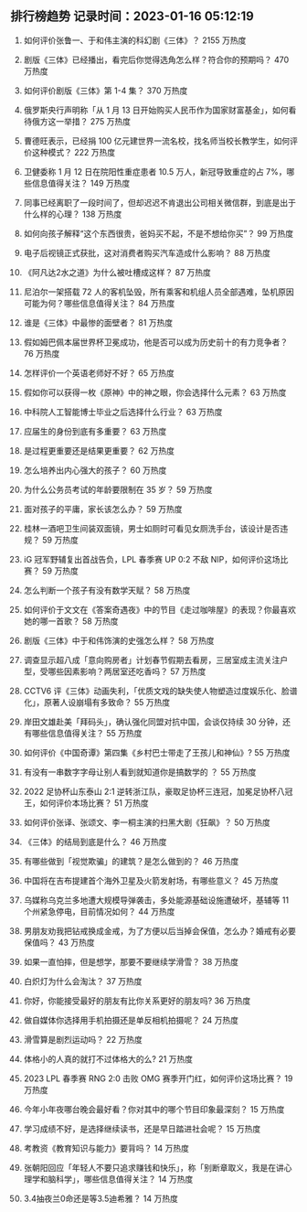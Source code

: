 
## 排行榜趋势 记录时间：2023-01-16 05:12:19
  
  1. 如何评价张鲁一、于和伟主演的科幻剧《三体》？ 2155 万热度
    
  2. 剧版《三体》已经播出，看完后你觉得选角怎么样？符合你的预期吗？ 470 万热度
    
  3. 如何评价剧版《三体》第 1-4 集？ 370 万热度
    
  4. 俄罗斯央行声明称「从 1 月 13 日开始购买人民币作为国家财富基金」，如何看待俄方这一举措？ 275 万热度
    
  5. 曹德旺表示，已经捐 100 亿元建世界一流名校，找名师当校长教学生，如何评价这种模式？ 222 万热度
    
  6. 卫健委称 1 月 12 日在院阳性重症患者 10.5 万人，新冠导致重症的占 7%，哪些信息值得关注？ 149 万热度
    
  7. 同事已经离职了一段时间了，但却迟迟不肯退出公司相关微信群，到底是出于什么样的心理？ 138 万热度
    
  8. 如何向孩子解释“这个东西很贵，爸妈买不起，不是不想给你买”？ 99 万热度
    
  9. 电子后视镜正式获批，这对消费者购买汽车造成什么影响？ 88 万热度
    
  10. 《阿凡达2水之道》为什么被吐槽成这样？ 87 万热度
    
  11. 尼泊尔一架搭载 72 人的客机坠毁，所有乘客和机组人员全部遇难，坠机原因可能为何？哪些信息值得关注？ 84 万热度
    
  12. 谁是《三体》中最惨的面壁者？ 81 万热度
    
  13. 假如姆巴佩本届世界杯卫冕成功，他是否可以成为历史前十的有力竞争者？ 76 万热度
    
  14. 怎样评价一个英语老师好不好？ 65 万热度
    
  15. 假如你可以获得一枚《原神》中的神之眼，你会选择什么元素？ 63 万热度
    
  16. 中科院人工智能博士毕业之后选择什么行业？ 63 万热度
    
  17. 应届生的身份到底有多重要？ 63 万热度
    
  18. 是过程更重要还是结果更重要？ 62 万热度
    
  19. 怎么培养出内心强大的孩子？ 60 万热度
    
  20. 为什么公务员考试的年龄要限制在 35 岁？ 59 万热度
    
  21. 面对孩子的平庸，家长该怎么办？ 59 万热度
    
  22. 桂林一酒吧卫生间装双面镜，男士如厕时可看见女厕洗手台，该设计是否违规？ 59 万热度
    
  23. iG 冠军野辅复出首战告负，LPL 春季赛 UP 0:2 不敌 NIP，如何评价这场比赛？ 59 万热度
    
  24. 怎么判断一个孩子有没有数学天赋？ 58 万热度
    
  25. 如何评价于文文在《答案奇遇夜》中的节目《走过咖啡屋》的表现？你最喜欢她的哪一首歌？ 58 万热度
    
  26. 剧版《三体》中于和伟饰演的史强怎么样？ 58 万热度
    
  27. 调查显示超八成「意向购房者」计划春节假期去看房，三居室成主流关注户型，受哪些因素影响？两居室还吃香吗？ 57 万热度
    
  28. CCTV6 评《三体》动画失利，「优质文戏的缺失使人物塑造过度娱乐化、脸谱化」，原著人设崩塌有多致命？ 55 万热度
    
  29. 岸田文雄赴美「拜码头」，确认强化同盟对抗中国，会谈仅持续 30 分钟，还有哪些信息值得关注？ 55 万热度
    
  30. 如何评价《中国奇谭》第四集《乡村巴士带走了王孩儿和神仙》? 55 万热度
    
  31. 有没有一串数字字母让别人看到就知道你是搞数学的 ？ 55 万热度
    
  32. 2022 足协杯山东泰山 2:1 逆转浙江队，豪取足协杯三连冠，加冕足协杯八冠王，如何评价本场比赛？ 51 万热度
    
  33. 如何评价张译、张颂文、李一桐主演的扫黑大剧《狂飙》？ 50 万热度
    
  34. 《三体》的结局到底是什么？ 46 万热度
    
  35. 有哪些做到「视觉欺骗」的建筑？是怎么做到的？ 46 万热度
    
  36. 中国将在吉布提建首个海外卫星及火箭发射场，有哪些意义？ 45 万热度
    
  37. 乌媒称乌克兰多地遭大规模导弹袭击，多处能源基础设施遭破坏，基辅等 11 个州紧急停电，目前情况如何？ 44 万热度
    
  38. 男朋友劝我把钻戒换成金戒，为了方便以后当掉会保值，怎么办？婚戒有必要保值吗？ 43 万热度
    
  39. 如果一直怕摔，但是想学，那要不要继续学滑雪？ 38 万热度
    
  40. 白炽灯为什么会淘汰？ 37 万热度
    
  41. 你好，你能接受最好的朋友有比你关系更好的朋友吗? 36 万热度
    
  42. 做自媒体你选择用手机拍摄还是单反相机拍摄呢？ 24 万热度
    
  43. 滑雪算是剧烈运动吗？ 22 万热度
    
  44. 体格小的人真的就打不过体格大的么? 21 万热度
    
  45. 2023 LPL 春季赛 RNG 2:0 击败 OMG 赛季开门红，如何评价这场比赛？ 19 万热度
    
  46. 今年小年夜哪台晚会最好看？你对其中的哪个节目印象最深刻？ 15 万热度
    
  47. 学习成绩不好，是选择继续读书，还是早日踏进社会呢？ 15 万热度
    
  48. 考教资《教育知识与能力》要背吗？ 14 万热度
    
  49. 张朝阳回应「年轻人不要只追求赚钱和快乐」，称「别断章取义，我是在讲心理学和脑科学」，哪些信息值得关注？ 14 万热度
    
  50. 3.4抽夜兰0命还是等3.5迪希雅？ 14 万热度
    